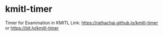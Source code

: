# kmitl-timer
Timer for Examination in KMITL
Link: 
https://rathachai.github.io/kmitl-timer
or
https://bit.ly/kmitl-timer
